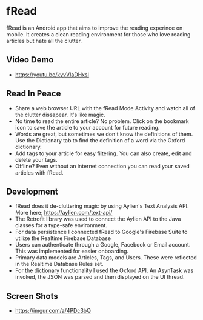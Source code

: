# fRead
fRead is an Android app that aims to improve the reading experince on mobile. 
It creates a clean reading environment for those who love reading articles but hate all the clutter. 

## Video Demo
- https://youtu.be/kyvVIaDHxsI

## Read In Peace
- Share a web browser URL with the fRead Mode Activity and watch all of the clutter dissapear. It's like magic.
- No time to read the entire article? No problem. Click on the bookmark icon to save the article to your account for future reading.
- Words are great, but sometimes we don't know the definitions of them. Use the Dictionary tab to find the definition of a word via the Oxford dictionary.
- Add tags to your article for easy filtering. You can also create, edit and delete your tags. 
- Offline? Even without an internet connection you can read your saved articles with fRead.

## Development
- fRead does it de-cluttering magic by using Aylien's Text Analysis API. More here; https://aylien.com/text-api/
- The Retrofit library was used to connect the Aylien API to the Java classes for a type-safe environment. 
- For data persistence I connected fRead to Google's Firebase Suite to utilize the Realtime Firebase Database
- Users can authenticate through a Google, Facebook or Email account. This was implemented for easier onboarding. 
- Primary data models are Articles, Tags, and Users. These were reflected in the Realtime Database Rules set. 
- For the dictionary functionality I used the Oxford API. An AsynTask was invoked, the JSON was parsed and then displayed on the UI thread. 

## Screen Shots
- https://imgur.com/a/4PDc3bQ
